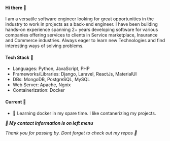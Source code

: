 #### Hi there 👋


<p>I am a versatile software engineer looking for great opportunities in the industry to work in projects as a back-end engineer. I have been building hands-on experience spanning 2+ years developing software for various companies offering services to clients in Service marketplace, Insurance and Commerce industries. Always eager to learn new Technologies and find interesting ways of solving problems. 
        
<!--
**jacksonmoji/jacksonmoji** is a ✨ _special_ ✨ repository because its `README.md` (this file) appears on your GitHub profile.

Here are some ideas to get you started:
-->

#### Tech Stack 🧰
  * Languages: Python, JavaScript, PHP
  * Frameworks/Libraries:  Django, Laravel, ReactJs, MaterialUI
  * DBs: MongoDB, PostgreSQL, MySQL
  * Web Server: Apache, Ngnix
  * Containerization: Docker

#### Current  🚀
<!-- - 🔭 Working on my MSc project and other fun projects in my repos. -->
- 🌱 Learning docker in my spare time. I like contanerizing my projects.

<b><i>🔗 My contact information is on left menu</i></b>

<p> <i>Thank you for passing by. Dont forget to check out my repos 🙂 </i> </p>





